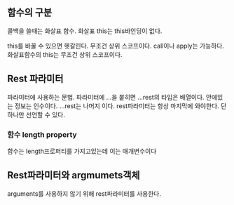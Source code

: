 ## 함수의 구분

 콜백을 쓸때는 화살표 함수. 화살표 this는 this바인딩이 없다. 

this를 바꿀 수 있으면 헷갈린다. 무조건 상위 스코프이다.  call이나 apply는 가능하다.  화살표함수의 this는 무조건 상위 스코프이다.



## Rest 파라미터

파라미터에 사용하는 문법. 파라미터에 ...을 붙히면 ...rest의 타입은 배열이다. 안에있는 정보는 인수이다. ...rest는 나머지 이다. rest파라미터는 항상 마지막에 와야한다. 단 하나만 선언할 수 있다.  

### 함수 length property

함수는 length프로퍼티를 가지고있는데 이는 매개변수이다

## Rest파라미터와 argmumets객체

arguments를 사용하지 않기 위해 rest파라미터를 사용한다. 


